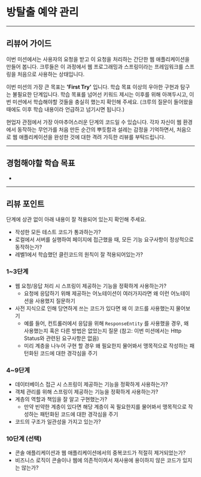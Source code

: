 # 방탈출 예약 관리

---

## 리뷰어 가이드

이번 미션에서는 사용자의 요청을 받고 이 요청을 처리하는 간단한 웹 애플리케이션을 만들어 봅니다. 
크루들은 이 과정에서 웹 프로그래밍과 스프링이라는 프레임워크를 스프링을 처음으로 사용하는 상태입니다.

이번 미션의 가장 큰 목표는 **'First Try'** 입니다. 학습 목표 이상의 우아한 구현과 탐구는 불필요한 단계입니다.
학습 목표를 넘어선 키워드 제시는 이후를 위해 아껴두시고, 이번 미션에서 학습해야할 것들을 충실히 했는지 확인해 주세요. (크루의 질문이 들어왔을 때에도 이후 학습 내용이라 언급하고 넘기시면 됩니다.)   

현업자 관점에서 가장 아마추어스러운 단계의 코드일 수 있습니다.
각자 자신이 웹 환경에서 동작하는 무언가를 처음 만든 순간의 뿌듯함과 설레는 감정을 기억하면서, 처음으로 웹 애플리케이션을 완성한 것에 대한 격려 가득한 리뷰를 부탁드립니다.

---

## 경험해야할 학습 목표

- 

---

## 리뷰 포인트

단계에 상관 없이 아래 내용이 잘 적용되어 있는지 확인해 주세요.
- 작성한 모든 테스트 코드가 통과하는가?
- 로컬에서 서버를 실행하여 페이지에 접근했을 때, 모든 기능 요구사항이 정상적으로 동작하는가?
- 레벨1에서 학습했던 클린코드의 원칙이 잘 적용되어있는가?

### 1~3단계

- 웹 요청/응답 처리 시 스프링이 제공하는 기능을 정확하게 사용하는가?
  - 요청에 응답하기 위해 제공하는 어노테이션이 여러가지라면 왜 이런 어노테이션을 사용했지 질문하기
- 사전 지식으로 인해 당연하게 쓰는 코드가 있다면 왜 이 코드를 사용했는지 물어보기
  - 예를 들어, 컨트롤러에서 응답을 위해 `ResponseEntity` 를 사용했을 경우, 왜 사용했는지 혹은 다른 방법은 없었는지 질문 (참고: 이번 미션에서는 Http Status와 관련된 요구사항은 없음)
  - 미리 계층을 나누어 구현 할 경우 왜 필요한지 물어봐서 맹목적으로 작성하는 패턴화된 코드에 대한 경각심을 주기

### 4~9단계

- 데이터베이스 접근 시 스프링이 제공하는 기능을 정확하게 사용하는가?
- 객체 관리를 위해 스프링이 제공하는 기능을 정확하게 사용하는가?
- 계층의 역할과 책임을 잘 알고 구현했는가? 
  - 만약 빈약한 계층이 있다면 해당 계층이 꼭 필요한지를 물어봐서 맹목적으로 작성하는 패턴화된 코드에 대한 경각심을 주기
- 코드의 구조가 일관성을 가지고 있는가?

### 10단계 (선택)

- 콘솔 애플리케이션과 웹 애플리케이션에서의 중복코드가 적절히 제거되었는가?
- 비즈니스 로직이 콘솔이나 웹에 의존적이여서 재사용에 용이하지 않은 코드가 있지는 않는가?
